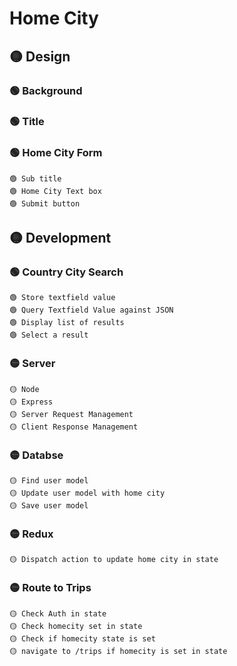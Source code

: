 # Home City #

## 🟡 Design ##
### 🟢 Background ###
### 🟢 Title ###
### 🟢 Home City Form ###
    🟢 Sub title
    🟢 Home City Text box
    🟢 Submit button

## 🟡 Development ##

### 🟢 Country City Search ###
    🟢 Store textfield value
    🟢 Query Textfield Value against JSON
    🟢 Display list of results
    🟢 Select a result
### 🟡 Server ###
    🟡 Node
    🟡 Express
    🟡 Server Request Management
    🟡 Client Response Management
### 🟡 Databse ###
    🟡 Find user model
    🟡 Update user model with home city
    🟡 Save user model
### 🟡 Redux ###
    🟡 Dispatch action to update home city in state
### 🟡 Route to Trips ###
    🟡 Check Auth in state
    🟡 Check homecity set in state
    🟡 Check if homecity state is set
    🟡 navigate to /trips if homecity is set in state
